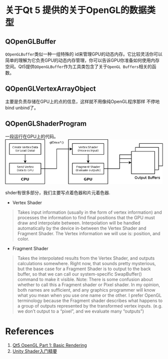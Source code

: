# 关于Qt 5 提供的关于OpenGL的数据类型

## QOpenGLBuffer
`QOpenGLBuffer`类似一种一组特殊的 id来管理GPU的动态内存。它比较灵活你可以简单的理解为它负责GPU的动态内存管理，你可以告诉GPU你准备如何使用内存空间。Qt5提供`QOpenGLBuffer`作为工具类包含了关于`OpenGL Buffers`相关的函数。

## QOpenGLVertexArrayObject
主要是负责存储在GPU上的点的信息，这样就不用像纯OpenGL程序那样 不停地bind unbind了。

## QOpenGLShaderProgram
一段运行在GPU上的代码。
![](images\ShaderPipeline1.png)

shder有很多部分，我们主要写点着色器和片元着色器.

- Vertex Shader
> Takes input information (usually in the form of vertex information) and processes the information to find final positions that the GPU must draw and interpolate between. Interpolation will be handled automatically by the device in-between the Vertex Shader and Fragment Shader. The Vertex information we will use is: position, and color.

- Fragment Shader
> Takes the interpolated results from the Vertex Shader, and outputs calculations somewhere. Right now, that sounds pretty mysterious, but the base case for a Fragment Shader is to output to the back buffer, so that we can call our system-specific SwapBuffer() command to make it visible.
Note: There is some confusion about whether to call this a Fragment shader or Pixel shader. In my opinion, both names are sufficient, and any graphics programmer will know what you mean when you use one name or the other. I prefer OpenGL terminology because the Fragment shader describes what happens to a group of outputs represented by the transformed vertex inputs. (e.g. we don’t output to a “pixel”, and we evaluate many “outputs”)

# References
1. [Qt5 OpenGL Part 1: Basic Rendering ](http://www.trentreed.net/blog/qt5-opengl-part-1-basic-rendering/)
2. [Unity Shader入门精要](https://book.douban.com/subject/26821639/?from=tag)
